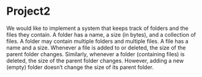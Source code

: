 # Project2
We would like to implement a system that keeps track of folders and the files they contain. A folder has a name, a size (in bytes), and a collection of files. A folder may contain multiple folders and multiple files. A file has a name and a size. Whenever a file is added to or deleted, the size of the parent folder changes. Similarly, whenever a folder (containing files) is deleted, the size of the parent folder changes. However, adding a new (empty) folder doesn’t change the size of its parent folder.
